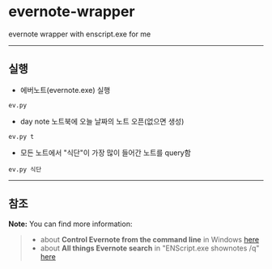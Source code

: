 **evernote-wrapper**
===================
evernote wrapper with enscript.exe for me

----------

실행
-------------
- 에버노트(evernote.exe) 실행
```
ev.py
```

- day note 노트북에 오늘 날짜의 노트 오픈(없으면 생성)
```
ev.py t
```

- 모든 노트에서 "식단"이 가장 많이 들어간 노트를 query함 
```
ev.py 식단
```

----------


참조
-------------------

**Note:** You can find more information:

> - about **Control Evernote from the command line** in Windows [here](https://dev.evernote.com/doc/articles/enscript.php)
> - about **All things Evernote search** in "ENScript.exe shownotes /q" [here](http://dev.evernote.com/doc/articles/search_grammar.php) 

  